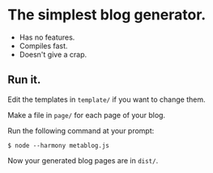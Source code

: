 # The simplest blog generator.

* Has no features.
* Compiles fast.
* Doesn't give a crap.

## Run it.

Edit the templates in `template/` if you want to change them.

Make a file in `page/` for each page of your blog.

Run the following command at your prompt:

```
$ node --harmony metablog.js
```

Now your generated blog pages are in `dist/`.
